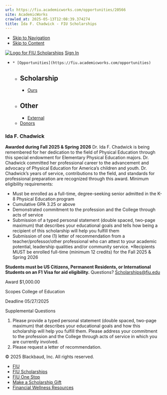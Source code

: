 ```yaml
---
url: https://fiu.academicworks.com/opportunities/20566
site: AcademicWorks
crawled_at: 2025-05-13T12:08:39.374274
title: Ida F. Chadwick - FIU Scholarships
---
```


  * [Skip to Navigation](https://fiu.academicworks.com/opportunities/20566#navigation)
  * [Skip to Content](https://fiu.academicworks.com/opportunities/20566#main)

[![Logo for FIU Scholarships](https://s3.amazonaws.com/static.academicworks.com/clients/fiu/assets/images/logo.png)](http://fiu.academicworks.com) [Sign In](https://fiu.academicworks.com/users/sign_in)
  *     * [Opportunities](https://fiu.academicworks.com/opportunities)
      * ## Scholarship
        * [Ours](https://fiu.academicworks.com/opportunities)
      * ## Other
        * [External](https://fiu.academicworks.com/opportunities/external)
    * [Donors](https://fiu.academicworks.com/donors)


### Ida F. Chadwick
**Awarded during Fall 2025 & Spring 2026**
Dr. Ida F. Chadwick is being remembered for her dedication to the field of Physical Education through this special endowment for Elementary Physical Education majors. Dr. Chadwick committed her professional career to the advancement and advocacy of Physical Education for America’s children and youth. Dr. Chadwick’s years of service, contributions to the field, and standards for professional preparation are recognized through this award.
Minimum eligibility requirements:
  * Must be enrolled as a full-time, degree-seeking senior admitted in the K-8 Physical Education program
  * Cumulative GPA 3.25 or above
  * Demonstrated commitment to the profession and the College through acts of service
  * Submission of a typed personal statement (double spaced, two-page maximum) that describes your educational goals and tells how being a recipient of this scholarship will help you fulfill them
  * Submission of one (1) letter of recommendation from a teacher/professor/other professional who can attest to your academic potential, leadership qualities and/or community service. *Recipients MUST be enrolled full-time (minimum 12 credits) for the Fall 2025 & Spring 2026


**Students must be US Citizens, Permanent Residents, or International Students on an F1 Visa for aid eligibility.**
Questions? Scholarships@fiu.edu 

Award
    $1,000.00 

Scopes
    College of Education 

Deadline
    05/27/2025 

Supplemental Questions
    
  1. Please provide a typed personal statement (double spaced, two-page maximum) that describes your educational goals and how this scholarship will help you fulfill them. Please address your commitment to the profession and the College through acts of service in which you are currently involved.
  2. Please request a letter of recommendation.


© 2025 Blackbaud, Inc. All rights reserved. 
  * [FIU ](http://fiu.edu/)
  * [FIU Scholarships](http://scholarships.fiu.edu)
  * [FIU One Stop](http://onestop.fiu.edu)
  * [Make a Scholarship Gift](https://give.fiu.edu/give-now/)
  * [Financial Wellness Resources](https://go.fiu.edu/iGrad)


